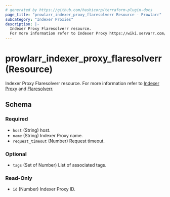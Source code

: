 ```yaml
---
# generated by https://github.com/hashicorp/terraform-plugin-docs
page_title: "prowlarr_indexer_proxy_flaresolverr Resource - Prowlarr"
subcategory: "Indexer Proxies"
description: |-
  Indexer Proxy Flaresolverr resource.
  For more information refer to Indexer Proxy https://wiki.servarr.com/prowlarr/settings#indexer-proxies and Flaresolverr https://wiki.servarr.com/prowlarr/supported#flaresolverr.
---
```


# prowlarr_indexer_proxy_flaresolverr (Resource)

<!-- subcategory:Indexer Proxies -->
Indexer Proxy Flaresolverr resource.
For more information refer to [Indexer Proxy](https://wiki.servarr.com/prowlarr/settings#indexer-proxies) and [Flaresolverr](https://wiki.servarr.com/prowlarr/supported#flaresolverr).



<!-- schema generated by tfplugindocs -->
## Schema

### Required

- `host` (String) host.
- `name` (String) Indexer Proxy name.
- `request_timeout` (Number) Request timeout.

### Optional

- `tags` (Set of Number) List of associated tags.

### Read-Only

- `id` (Number) Indexer Proxy ID.
